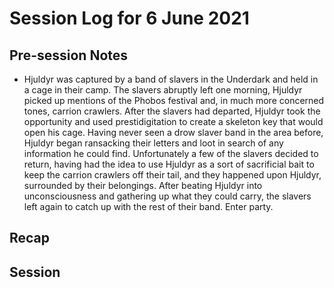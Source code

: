 # Session Log for 6 June 2021

## Pre-session Notes
* Hjuldyr was captured by a band of slavers in the Underdark and held in a cage in their camp.  The slavers abruptly left one morning, Hjuldyr picked up mentions of the Phobos festival and, in much more concerned tones, carrion crawlers.  After the slavers had departed, Hjuldyr took the opportunity and used prestidigitation to create a skeleton key that would open his cage.  Having never seen a drow slaver band in the area before, Hjuldyr began ransacking their letters and loot in search of any information he could find.  Unfortunately a few of the slavers decided to return, having had the idea to use Hjuldyr as a sort of sacrificial bait to keep the carrion crawlers off their tail, and they happened upon Hjuldyr, surrounded by their belongings.  After beating Hjuldyr into unconsciousness and gathering up what they could carry, the slavers left again to catch up with the rest of their band.  Enter party.

## Recap

## Session